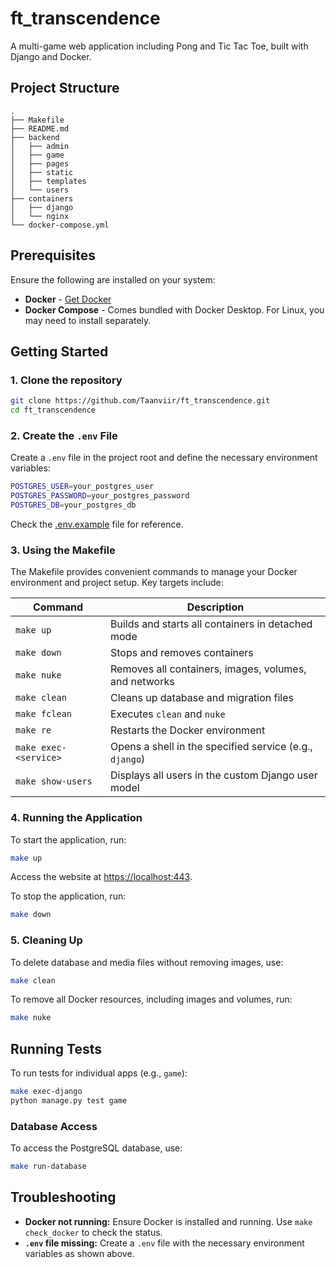 # ft_transcendence

A multi-game web application including Pong and Tic Tac Toe, built with Django and Docker.

## Project Structure

```
.
├── Makefile
├── README.md
├── backend
│   ├── admin
│   ├── game
│   ├── pages
│   ├── static
│   ├── templates
│   └── users
├── containers
│   ├── django
│   └── nginx
└── docker-compose.yml
```

## Prerequisites

Ensure the following are installed on your system:

- **Docker** - [Get Docker](https://docs.docker.com/get-docker/)
- **Docker Compose** - Comes bundled with Docker Desktop. For Linux, you may need to install separately.

## Getting Started

### 1. Clone the repository

```bash
git clone https://github.com/Taanviir/ft_transcendence.git
cd ft_transcendence
```

### 2. Create the `.env` File

Create a `.env` file in the project root and define the necessary environment variables:

```bash
POSTGRES_USER=your_postgres_user
POSTGRES_PASSWORD=your_postgres_password
POSTGRES_DB=your_postgres_db
```

Check the [.env.example](.env.example) file for reference.

### 3. Using the Makefile

The Makefile provides convenient commands to manage your Docker environment and project setup. Key targets include:

| Command             | Description                                               |
|---------------------|-----------------------------------------------------------|
| `make up`           | Builds and starts all containers in detached mode         |
| `make down`         | Stops and removes containers                              |
| `make nuke`         | Removes all containers, images, volumes, and networks     |
| `make clean`        | Cleans up database and migration files                    |
| `make fclean`       | Executes `clean` and `nuke`                               |
| `make re`           | Restarts the Docker environment                           |
| `make exec-<service>` | Opens a shell in the specified service (e.g., `django`) |
| `make show-users`   | Displays all users in the custom Django user model        |

### 4. Running the Application

To start the application, run:

```bash
make up
```

Access the website at [https://localhost:443](https://localhost:443).

To stop the application, run:

```bash
make down
```

### 5. Cleaning Up

To delete database and media files without removing images, use:

```bash
make clean
```

To remove all Docker resources, including images and volumes, run:

```bash
make nuke
```

## Running Tests

To run tests for individual apps (e.g., `game`):

```bash
make exec-django
python manage.py test game
```

### Database Access

To access the PostgreSQL database, use:

```bash
make run-database
```

## Troubleshooting

- **Docker not running:** Ensure Docker is installed and running. Use `make check_docker` to check the status.
- **`.env` file missing:** Create a `.env` file with the necessary environment variables as shown above.

